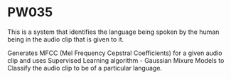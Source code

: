 PW035
=====

This is a system that identifies the language being spoken by the human being in the audio clip that is given to it.

Generates MFCC (Mel Frequency Cepstral Coefficients) for a given audio clip and uses Supervised Learning algorithm - Gaussian Mixure Models to Classify the audio clip to be of a particular language.

